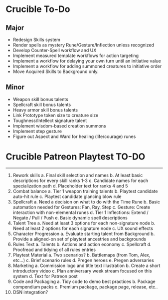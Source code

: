 # Crucible To-Do

## Major
- Redesign Skills system
- Render spells as mystery Rune/Gesture/Inflection unless recognized
- Develop Counter-Spell workflow and UX
- Implement measured template workflows for action targeting
- Implement a workflow for delaying your own turn until an initiative value
- Implement a workflow for adding summoned creatures to initiative order
- Move Acquired Skills to Background only.

## Minor
- Weapon skill bonus talents
- Spellcraft skill bonus talents
- Heavy armor skill bonus talents
- Link Prototype token size to creature size
- Toughness/Intellect signature talent
- Implement wisdom-based creation summons
- Implement step gesture
- Figure out Aspect and Ward for healing (life/courage) runes

# Crucible Patreon Playtest TO-DO
---------------------------------

1. Rework skills
	a. Final skill selection and names
	b. At least basic descriptions for every skill ranks 1-3
	c. Candidate names for each specialization path
	d. Placeholder text for ranks 4 and 5
2. Combat balance
	a. Tier 1 weapon training talents
	b. Playtest candidate auto-hit rule
	c. Playtest candidate glancing blow rule
3. Spellcraft
	a. Need a decision on what to do with the Time Rune
	b. Basic automation needed for Gestures: Fan, Ray, Step
	c. Gesture: Create interaction with non-elemental runes
	d. Tier 1 Inflections: Extend / Negate / Pull / Push
	e. Basic dynamic spell descriptions
4. Talent Tree
	a. Need at least 3 options for each non-signature node
	b. Need at least 2 options for each signature node
	c. UX sound effects
5. Character Progression
	a. Evaluate starting talent from Background
	b. Provide a aligned-on set of playtest ancestries and backgrounds
6. Rules Text
	a. Talents
	b. Actions and action economy
	c. Spellcraft
	d. Proofread and tidying of all rules entries
7. Playtest Material
	a. Two scenarios?
	b. Battlemaps (from Tom, Alex, etc...)
	c. Brief scenario rules
	d. Pregen heroes
	e. Pregen adversaries
8. Marketing
	a. Commission logo and title text illustration
	b. Create a short introductory video
	c. Plan anniversary week stream focused on this system
	d. Text for Patreon post
9. Code and Packaging
	a. Tidy code to demo best practices
	b. Package compendium packs
	c. Premium package, package page, release, etc..
10. DSN integration?

